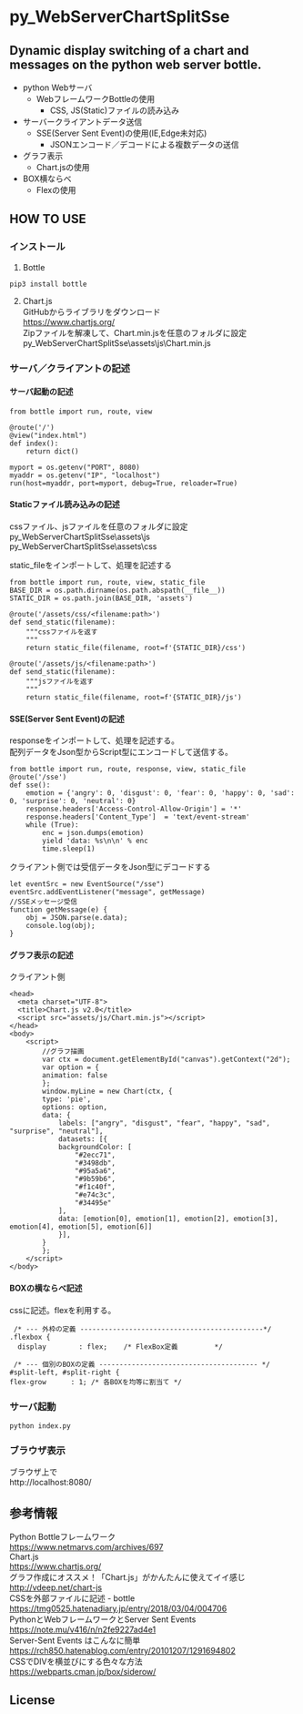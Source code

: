 # py_WebServerChartSplitSse
Dynamic display switching of a chart and messages on the python web server bottle.
---
* python Webサーバ  
  * WebフレームワークBottleの使用  
    * CSS, JS(Static)ファイルの読み込み  
* サーバークライアントデータ送信  
  * SSE(Server Sent Event)の使用(IE,Edge未対応)    
    * JSONエンコード／デコードによる複数データの送信  
* グラフ表示  
  * Chart.jsの使用  
* BOX横ならべ  
  * Flexの使用  

## HOW TO USE
### インストール
1. Bottle
```
pip3 install bottle
```
2. Chart.js  
GitHubからライブラリをダウンロード  
https://www.chartjs.org/  
Zipファイルを解凍して、Chart.min.jsを任意のフォルダに設定  
py_WebServerChartSplitSse\assets\js\Chart.min.js

### サーバ／クライアントの記述
#### サーバ起動の記述
```
from bottle import run, route, view
 
@route('/')
@view("index.html")
def index():
    return dict()

myport = os.getenv("PORT", 8080)
myaddr = os.getenv("IP", "localhost")
run(host=myaddr, port=myport, debug=True, reloader=True)
```
#### Staticファイル読み込みの記述  
cssファイル、jsファイルを任意のフォルダに設定  
py_WebServerChartSplitSse\assets\js  
py_WebServerChartSplitSse\assets\css

static_fileをインポートして、処理を記述する
```
from bottle import run, route, view, static_file
BASE_DIR = os.path.dirname(os.path.abspath(__file__))
STATIC_DIR = os.path.join(BASE_DIR, 'assets')

@route('/assets/css/<filename:path>')
def send_static(filename):
    """cssファイルを返す
    """
    return static_file(filename, root=f'{STATIC_DIR}/css')

@route('/assets/js/<filename:path>')
def send_static(filename):
    """jsファイルを返す
    """
    return static_file(filename, root=f'{STATIC_DIR}/js')
```
#### SSE(Server Sent Event)の記述  
responseをインポートして、処理を記述する。  
配列データをJson型からScript型にエンコードして送信する。  
```
from bottle import run, route, response, view, static_file
@route('/sse')
def sse():
    emotion = {'angry': 0, 'disgust': 0, 'fear': 0, 'happy': 0, 'sad': 0, 'surprise': 0, 'neutral': 0}
    response.headers['Access-Control-Allow-Origin'] = '*'
    response.headers['Content_Type']  = 'text/event-stream'
    while (True):
        enc = json.dumps(emotion)
        yield 'data: %s\n\n' % enc
        time.sleep(1)
```
クライアント側では受信データをJson型にデコードする
```
let eventSrc = new EventSource("/sse")
eventSrc.addEventListener("message", getMessage)
//SSEメッセージ受信
function getMessage(e) {
    obj = JSON.parse(e.data);
    console.log(obj);
}
```
#### グラフ表示の記述  
クライアント側  
```
<head>
  <meta charset="UTF-8">
  <title>Chart.js v2.0</title>
  <script src="assets/js/Chart.min.js"></script>
</head>
<body>
    <script>
        //グラフ描画
        var ctx = document.getElementById("canvas").getContext("2d");
        var option = {
        animation: false
        };
        window.myLine = new Chart(ctx, {
        type: 'pie',
        options: option,
        data: {
            labels: ["angry", "disgust", "fear", "happy", "sad", "surprise", "neutral"],
            datasets: [{
            backgroundColor: [
                "#2ecc71",
                "#3498db",
                "#95a5a6",
                "#9b59b6",
                "#f1c40f",
                "#e74c3c",
                "#34495e"
            ],
            data: [emotion[0], emotion[1], emotion[2], emotion[3], emotion[4], emotion[5], emotion[6]]
            }],
        }
        };
    </script>
</body>
```
#### BOXの横ならべ記述  
cssに記述。flexを利用する。
```
 /* --- 外枠の定義 ---------------------------------------------*/
.flexbox {
  display        : flex;    /* FlexBox定義         */

 /* --- 個別のBOXの定義 --------------------------------------- */
#split-left, #split-right {
flex-grow      : 1; /* 各BOXを均等に割当て */
```

### サーバ起動  
```
python index.py  
```

### ブラウザ表示  
ブラウザ上で  
http://localhost:8080/

## 参考情報
Python Bottleフレームワーク  
https://www.netmarvs.com/archives/697  
Chart.js  
https://www.chartjs.org/  
グラフ作成にオススメ！「Chart.js」がかんたんに使えてイイ感じ  
http://vdeep.net/chart-js  
CSSを外部ファイルに記述 - bottle  
https://tmg0525.hatenadiary.jp/entry/2018/03/04/004706  
PythonとWebフレームワークとServer Sent Events  
https://note.mu/v416/n/n2fe9227ad4e1  
Server-Sent Events はこんなに簡単  
https://rch850.hatenablog.com/entry/20101207/1291694802  
CSSでDIVを横並びにする色々な方法  
https://webparts.cman.jp/box/siderow/  

## License
